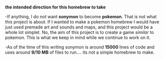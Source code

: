 **the intended direction for this homebrew to take**

-If anything, I do not want **sonymon** to become **pokemon**. That is not what this project is about. If I wanted to make a pokemon homebrew I would have just used premade art and sounds and maps, and this project would be a whole lot simplet. No, the aim of this project is to create a game _similar_ to pokemon. This is what we keep in mind while we continue to work on it.

-As of the time of this writing sonymon is around **15000** lines of code and uses around **9/10 MB** of files to run.... its not a simple homebrew to make.